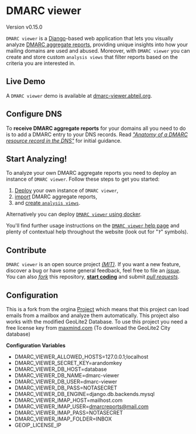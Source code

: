 # DMARC viewer

Version v0.15.0


`DMARC viewer` is a [Django](https://docs.djangoproject.com/en/1.11/)-based web
application that lets you visually analyze [DMARC aggregate
reports](https://dmarc.org/), providing unique insights into how your mailing
domains are used and abused. Moreover, with `DMARC viewer` you can create and
store custom `analysis views` that filter reports based on the criteria you are
interested in.

## Live Demo
A  `DMARC viewer` demo is available at
[dmarc-viewer.abteil.org](https://dmarc-viewer.abteil.org).


## Configure DNS
To **receive DMARC aggregate reports** for your domains all you need to do is
to add a DMARC entry to your DNS records. Read [*"Anatomy of a DMARC resource
record in the DNS"*](https://dmarc.org/overview/) for initial guidance.


## Start Analyzing!
To analyze your own DMARC aggregate reports you need to deploy an instance of
`DMARC viewer`. Follow these steps to get you started:

 1. [Deploy](DEPLOYMENT.md) your own instance of `DMARC viewer`,
 1. [import](REPORTS.md) DMARC aggregate reports,
 1. and [create `analysis views`](ANALYSIS_VIEWS.md).

Alternatively you can deploy [`DMARC viewer` using docker](DOCKER.md).

You'll find further usage instructions on the
[`DMARC viewer` help page](https://dmarc-viewer.abteil.org/help/) and plenty of
contextual help throughout the website (look out for "**`?`**" symbols).

## Contribute
`DMARC viewer` is an open source project [*(MIT)*](LICENSE). If you want a new
feature, discover a bug or have some general feedback, feel free to file an
[*issue*](https://github.com/dmarc-viewer/dmarc-viewer/issues). You can also
[*fork*](https://help.github.com/articles/fork-a-repo/) this repository,
[**start coding**](CONTRIBUTE.md) and submit [*pull
requests*](https://github.com/dmarc-viewer/dmarc-viewer/pulls).


## Configuration
This is a fork from the orgina [Project](https://github.com/dmarc-viewer/dmarc-viewer)
which means that this project can load emails from a mailbox and analyze them automatically.
This project also works with the modified GeoLite2 Database.
To use this project you need a free license key from [maxmind.com](https://maxmind.com) (To download the GeoLite2 City database)

**Configuration Variables**
 * DMARC_VIEWER_ALLOWED_HOSTS=127.0.0.1;localhost
 * DMARC_VIEWER_SECRET_KEY=arandomkey
 * DMARC_VIEWER_DB_HOST=database
 * DMARC_VIEWER_DB_NAME=dmarc-viewer
 * DMARC_VIEWER_DB_USER=dmarc-viewer
 * DMARC_VIEWER_DB_PASS=NOTASECRET
 * DMARC_VIEWER_DB_ENGINE=django.db.backends.mysql
 * DMARC_VIEWER_IMAP_HOST=mailhost.com
 * DMARC_VIEWER_IMAP_USER=dmarcreports@mail.com
 * DMARC_VIEWER_IMAP_PASS=NOTASECRET
 * DMARC_VIEWER_IMAP_FOLDER=INBOX
 * GEOIP_LICENSE_IP
